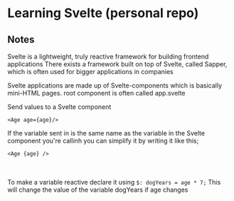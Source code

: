 # Learning Svelte (personal repo)

## Notes
Svelte is a lightweight, truly reactive framework for building frontend applications
There exists a framework built on top of Svelte, called Sapper, which is often used for bigger applications in companies

Svelte applications are made up of Svelte-components which is basically mini-HTML pages.
root component is often called app.svelte  
  

Send values to a Svelte component
```
<Age age={age}/>
```
If the variable sent in is the same name as the variable in the Svelte component you're callinh you can simplify it by writing it like this;
```
<Age {age} />
```  
<br><br>
To make a variable reactive declare it using ``` $: dogYears = age * 7; ```
This will change the value of the variable dogYears if age changes